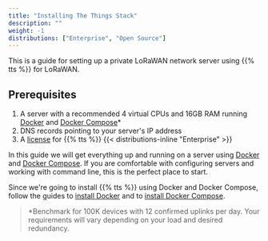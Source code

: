 ```yaml
---
title: "Installing The Things Stack"
description: ""
weight: -1
distributions: ["Enterprise", "Open Source"]
---
```


This is a guide for setting up a private LoRaWAN network server using {{% tts %}} for LoRaWAN.

<!--more-->

## Prerequisites

1. A server with a recommended 4 virtual CPUs and 16GB RAM running [Docker](https://docs.docker.com/engine/) and [Docker Compose](https://docs.docker.com/compose/)*
2. DNS records pointing to your server's IP address
3. A [license](https://thethingsindustries.com/technology/pricing) for {{% tts %}} {{< distributions-inline "Enterprise" >}}

<!--more-->

In this guide we will get everything up and running on a server using [Docker](https://docs.docker.com/engine/) and [Docker Compose](https://docs.docker.com/compose/). If you are comfortable with configuring servers and working with command line, this is the perfect place to start.

Since we're going to install {{% tts %}} using Docker and Docker Compose, follow the guides to [install Docker](https://docs.docker.com/install/#supported-platforms) and to [install Docker Compose](https://docs.docker.com/compose/install/#install-compose).

> *Benchmark for 100K devices with 12 confirmed uplinks per day. Your requirements will vary depending on your load and desired redundancy.
